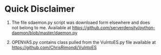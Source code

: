 # Quick Disclaimer

1. The file sdaemon.py script was downloaed form elsewhere and does not belong to me. Available at https://github.com/serverdensity/python-daemon/blob/master/daemon.py

2. OPENVAS.py contains class pulled from the VulntoES.py file available at https://github.com/ChrisRimondi/VulntoES

